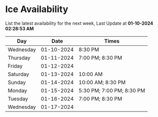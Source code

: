 # Ice Availability

List the latest availability for the next week, Last Update at **01-10-2024 02:28:53 AM**

| Day         | Date        | Times       |
| ----------- | ----------- | ----------- |
|Wednesday|01-10-2024|8:30 PM|
|Thursday|01-11-2024|7:00 PM; 8:30 PM|
|Friday|01-12-2024||
|Saturday|01-13-2024|10:00 AM|
|Sunday|01-14-2024|10:00 AM; 8:30 PM|
|Monday|01-15-2024|5:30 PM; 7:00 PM; 8:30 PM|
|Tuesday|01-16-2024|7:00 PM; 8:30 PM|
|Wednesday|01-17-2024||
